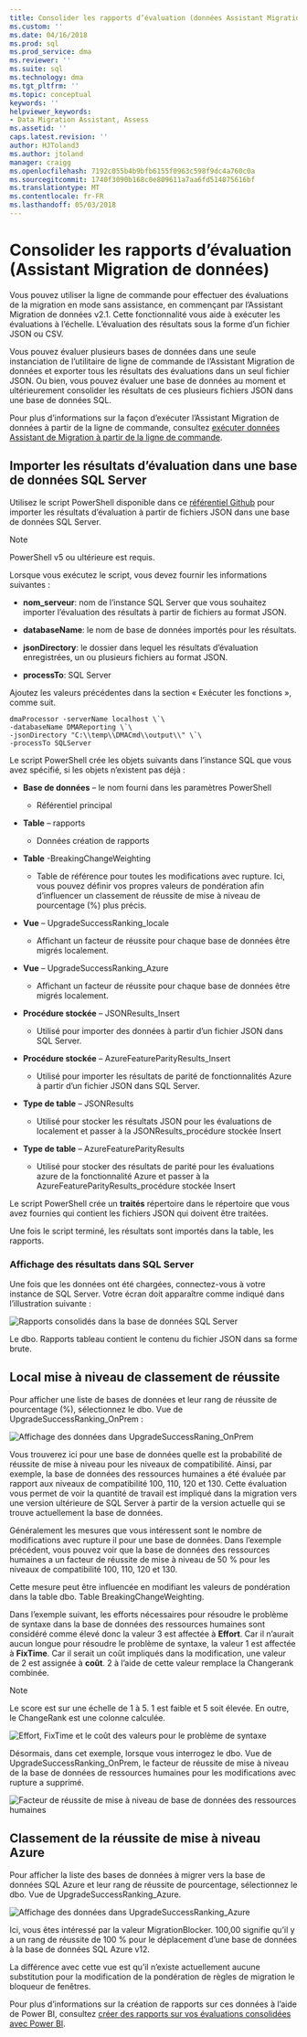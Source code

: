 ```yaml
---
title: Consolider les rapports d’évaluation (données Assistant Migration SQL Server) | Documents Microsoft
ms.custom: ''
ms.date: 04/16/2018
ms.prod: sql
ms.prod_service: dma
ms.reviewer: ''
ms.suite: sql
ms.technology: dma
ms.tgt_pltfrm: ''
ms.topic: conceptual
keywords: ''
helpviewer_keywords:
- Data Migration Assistant, Assess
ms.assetid: ''
caps.latest.revision: ''
author: HJToland3
ms.author: jtoland
manager: craigg
ms.openlocfilehash: 7192c055b4b9bfb6155f0963c598f9dc4a760c0a
ms.sourcegitcommit: 1740f3090b168c0e809611a7aa6fd514075616bf
ms.translationtype: MT
ms.contentlocale: fr-FR
ms.lasthandoff: 05/03/2018
---
```

# <a name="consolidate-assessment-reports-data-migration-assistant"></a>Consolider les rapports d’évaluation (Assistant Migration de données)

Vous pouvez utiliser la ligne de commande pour effectuer des évaluations de la migration en mode sans assistance, en commençant par l’Assistant Migration de données v2.1. Cette fonctionnalité vous aide à exécuter les évaluations à l’échelle. L’évaluation des résultats sous la forme d’un fichier JSON ou CSV.

Vous pouvez évaluer plusieurs bases de données dans une seule instanciation de l’utilitaire de ligne de commande de l’Assistant Migration de données et exporter tous les résultats des évaluations dans un seul fichier JSON. Ou bien, vous pouvez évaluer une base de données au moment et ultérieurement consolider les résultats de ces plusieurs fichiers JSON dans une base de données SQL.

Pour plus d’informations sur la façon d’exécuter l’Assistant Migration de données à partir de la ligne de commande, consultez [exécuter données Assistant de Migration à partir de la ligne de commande](../dma/dma-commandline.md). 


## <a name="import-assessment-results-into-a-sql-server-database"></a>Importer les résultats d’évaluation dans une base de données SQL Server

Utilisez le script PowerShell disponible dans ce [référentiel Github](https://github.com/Microsoft/sql-server-samples/tree/master/samples/features/data-migration-assistant) pour importer les résultats d’évaluation à partir de fichiers JSON dans une base de données SQL Server.

> [!NOTE]
> PowerShell v5 ou ultérieure est requis.

Lorsque vous exécutez le script, vous devez fournir les informations suivantes : 

- **nom_serveur**: nom de l’instance SQL Server que vous souhaitez importer l’évaluation des résultats à partir de fichiers au format JSON.

- **databaseName**: le nom de base de données importés pour les résultats.

- **jsonDirectory**: le dossier dans lequel les résultats d’évaluation enregistrées, un ou plusieurs fichiers au format JSON.

- **processTo**: SQL Server

Ajoutez les valeurs précédentes dans la section « Exécuter les fonctions », comme suit.

```
dmaProcessor -serverName localhost \`\
-databaseName DMAReporting \`\
-jsonDirectory "C:\\temp\\DMACmd\\output\\" \`\
-processTo SQLServer
```

Le script PowerShell crée les objets suivants dans l’instance SQL que vous avez spécifié, si les objets n’existent pas déjà :

- **Base de données** – le nom fourni dans les paramètres PowerShell

  - Référentiel principal

- **Table** – rapports

  - Données création de rapports

- **Table** -BreakingChangeWeighting

  - Table de référence pour toutes les modifications avec rupture. Ici, vous pouvez définir vos propres valeurs de pondération afin d’influencer un classement de réussite de mise à niveau de pourcentage (%) plus précis.

- **Vue** – UpgradeSuccessRanking\_locale

  - Affichant un facteur de réussite pour chaque base de données être migrés localement.

- **Vue** – UpgradeSuccessRanking\_Azure

  - Affichant un facteur de réussite pour chaque base de données être migrés localement.

- **Procédure stockée** – JSONResults\_Insert

  - Utilisé pour importer des données à partir d’un fichier JSON dans SQL Server.

- **Procédure stockée** – AzureFeatureParityResults\_Insert

  - Utilisé pour importer les résultats de parité de fonctionnalités Azure à partir d’un fichier JSON dans SQL Server.

- **Type de table** – JSONResults

  - Utilisé pour stocker les résultats JSON pour les évaluations de localement et passer à la JSONResults\_procédure stockée Insert

- **Type de table** – AzureFeatureParityResults

  - Utilisé pour stocker des résultats de parité pour les évaluations azure de la fonctionnalité Azure et passer à la AzureFeatureParityResults\_procédure stockée Insert

Le script PowerShell crée un **traités** répertoire dans le répertoire que vous avez fournies qui contient les fichiers JSON qui doivent être traitées.

Une fois le script terminé, les résultats sont importés dans la table, les rapports.

### <a name="viewing-the-results-in-sql-server"></a>Affichage des résultats dans SQL Server

Une fois que les données ont été chargées, connectez-vous à votre instance de SQL Server. Votre écran doit apparaître comme indiqué dans l’illustration suivante :

![Rapports consolidés dans la base de données SQL Server](../dma/media/DMAReportingDatabase.png)

Le dbo. Rapports tableau contient le contenu du fichier JSON dans sa forme brute.

## <a name="on-premises-upgrade-success-ranking"></a>Local mise à niveau de classement de réussite

Pour afficher une liste de bases de données et leur rang de réussite de pourcentage (%), sélectionnez le dbo. Vue de UpgradeSuccessRanking_OnPrem :

![Affichage des données dans UpgradeSuccessRaning_OnPrem](../dma/media/UpgradeSuccessRankingView.png)

Vous trouverez ici pour une base de données quelle est la probabilité de réussite de mise à niveau pour les niveaux de compatibilité. Ainsi, par exemple, la base de données des ressources humaines a été évaluée par rapport aux niveaux de compatibilité 100, 110, 120 et 130. Cette évaluation vous permet de voir la quantité de travail est impliqué dans la migration vers une version ultérieure de SQL Server à partir de la version actuelle qui se trouve actuellement la base de données.

Généralement les mesures que vous intéressent sont le nombre de modifications avec rupture il pour une base de données. Dans l’exemple précédent, vous pouvez voir que la base de données des ressources humaines a un facteur de réussite de mise à niveau de 50 % pour les niveaux de compatibilité 100, 110, 120 et 130.

Cette mesure peut être influencée en modifiant les valeurs de pondération dans la table dbo. Table BreakingChangeWeighting.

Dans l’exemple suivant, les efforts nécessaires pour résoudre le problème de syntaxe dans la base de données des ressources humaines sont considéré comme élevé donc la valeur 3 est affectée à **Effort**. Car il n’aurait aucun longue pour résoudre le problème de syntaxe, la valeur 1 est affectée à **FixTime**. Car il serait un coût impliqués dans la modification, une valeur de 2 est assignée à **coût**. 2 à l’aide de cette valeur remplace la Changerank combinée.

> [!NOTE]
> Le score est sur une échelle de 1 à 5.  1 est faible et 5 soit élevée. En outre, le ChangeRank est une colonne calculée.

![Effort, FixTime et le coût des valeurs pour le problème de syntaxe](../dma/media/SyntaxIssueEffort.png)

Désormais, dans cet exemple, lorsque vous interrogez le dbo. Vue de UpgradeSuccessRanking_OnPrem, le facteur de réussite de mise à niveau de la base de données de ressources humaines pour les modifications avec rupture a supprimé.

![Facteur de réussite de mise à niveau de base de données des ressources humaines](../dma/media/UpgradeSuccessFactor_HR.png)

## <a name="azure-upgrade-success-ranking"></a>Classement de la réussite de mise à niveau Azure

Pour afficher la liste des bases de données à migrer vers la base de données SQL Azure et leur rang de réussite de pourcentage, sélectionnez le dbo. Vue de UpgradeSuccessRanking_Azure.

![Affichage des données dans UpgradeSuccessRanking_Azure](../dma/media/UpgradeSuccessRankingView_Azure.png)

Ici, vous êtes intéressé par la valeur MigrationBlocker. 100,00 signifie qu’il y a un rang de réussite de 100 % pour le déplacement d’une base de données à la base de données SQL Azure v12.

La différence avec cette vue est qu’il n’existe actuellement aucune substitution pour la modification de la pondération de règles de migration le bloqueur de fenêtres.

Pour plus d’informations sur la création de rapports sur ces données à l’aide de Power BI, consultez [créer des rapports sur vos évaluations consolidées avec Power BI](../dma/dma-powerbiassesreport.md).

